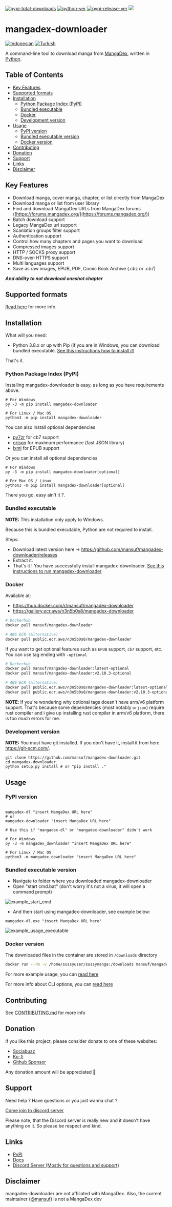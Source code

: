 [![pypi-total-downloads](https://img.shields.io/pypi/dm/mangadex-downloader?label=DOWNLOADS&style=for-the-badge)](https://pypi.org/project/mangadex-downloader)
[![python-ver](https://img.shields.io/pypi/pyversions/mangadex-downloader?style=for-the-badge)](https://pypi.org/project/mangadex-downloader)
[![pypi-release-ver](https://img.shields.io/pypi/v/mangadex-downloader?style=for-the-badge)](https://pypi.org/project/mangadex-downloader)
[![](https://dcbadge.limes.pink/api/server/NENvQ5b5Pt)](https://discord.gg/NENvQ5b5Pt)


# mangadex-downloader

[![Indonesian](https://img.shields.io/badge/Language-Indonesian-blue.svg)](https://github.com/mansuf/mangadex-downloader/blob/main/README.id.md)
[![Turkish](https://img.shields.io/badge/Language-Turkish-blue.svg)](https://github.com/mansuf/mangadex-downloader/blob/main/README.tr.md)

A command-line tool to download manga from [MangaDex](https://mangadex.org/), written in [Python](https://www.python.org/).

## Table of Contents

- [Key Features](#key-features)
- [Supported formats](#supported-formats)
- [Installation](#installation)
    - [Python Package Index (PyPI)](#installation-pypi)
    - [Bundled executable](#installation-bundled-executable)
    - [Docker](#installation-docker)
    - [Development version](#installation-development-version)
- [Usage](#usage)
    - [PyPI version](#usage-pypi-version)
    - [Bundled executable version](#usage-bundled-executable-version)
    - [Docker version](#usage-docker-version)
- [Contributing](#contributing)
- [Donation](#donation)
- [Support](#support)
- [Links](#links)
- [Disclaimer](#disclaimer)

## Key Features <a id="key-features"></a>

- Download manga, cover manga, chapter, or list directly from MangaDex
- Download manga or list from user library
- Find and download MangaDex URLs from MangaDex forums ([https://forums.mangadex.org/](https://forums.mangadex.org/))
- Batch download support
- Legacy MangaDex url support
- Scanlation groups filter support
- Authentication support
- Control how many chapters and pages you want to download
- Compressed images support
- HTTP / SOCKS proxy support
- DNS-over-HTTPS support
- Multi languages support
- Save as raw images, EPUB, PDF, Comic Book Archive (.cbz or .cb7)

***And ability to not download oneshot chapter***

## Supported formats <a id="supported-formats"></a>

[Read here](https://mangadex-dl.mansuf.link/en/latest/formats.html) for more info.

## Installation <a id="installation"></a>

What will you need:

- Python 3.8.x or up with Pip (if you are in Windows, you can download bundled executable. [See this instructions how to install it](#installation-bundled-executable))

That's it.

### Python Package Index (PyPI) <a id="installation-pypi"></a>

Installing mangadex-downloader is easy, as long as you have requirements above.

```shell
# For Windows
py -3 -m pip install mangadex-downloader

# For Linux / Mac OS
python3 -m pip install mangadex-downloader
```

You can also install optional dependencies

- [py7zr](https://pypi.org/project/py7zr/) for cb7 support
- [orjson](https://pypi.org/project/orjson/) for maximum performance (fast JSON library)
- [lxml](https://pypi.org/project/lxml/) for EPUB support

Or you can install all optional dependencies

```shell
# For Windows
py -3 -m pip install mangadex-downloader[optional]

# For Mac OS / Linux
python3 -m pip install mangadex-downloader[optional]
```

There you go, easy ain't it ?.

### Bundled executable <a id="installation-bundled-executable"></a>

**NOTE:** This installation only apply to Windows.

Because this is bundled executable, Python are not required to install.

Steps:

- Download latest version here -> https://github.com/mansuf/mangadex-downloader/releases
- Extract it.
- That's it ! You have successfully install mangadex-downloader. 
[See this instructions to run mangadex-downloader](#usage-bundled-executable-version)

### Docker <a id="installation-docker"></a>

Available at:
- https://hub.docker.com/r/mansuf/mangadex-downloader
- https://gallery.ecr.aws/n3n5b0s8/mangadex-downloader

```sh
# Dockerhub
docker pull mansuf/mangadex-downloader

# AWS ECR (Alternative)
docker pull public.ecr.aws/n3n5b0s8/mangadex-downloader
```

If you want to get optional features such as `EPUB` support, `cb7` support, etc.
You can use tag ending with `-optional`

```sh
# Dockerhub
docker pull mansuf/mangadex-downloader:latest-optional
docker pull mansuf/mangadex-downloader:v2.10.3-optional

# AWS ECR (Alternative)
docker pull public.ecr.aws/n3n5b0s8/mangadex-downloader:latest-optional
docker pull public.ecr.aws/n3n5b0s8/mangadex-downloader:v2.10.3-optional
```

**NOTE**: If you're wondering why optional tags doesn't have arm/v6 platform support. 
That's because some dependencies (most notably `orjson`) require rust compiler 
and i give up installing rust compiler in arm/v6 platform, there is too much errors for me. 

### Development version <a id="installation-development-version"></a>

**NOTE:** You must have git installed. If you don't have it, install it from here https://git-scm.com/.

```shell
git clone https://github.com/mansuf/mangadex-downloader.git
cd mangadex-downloader
python setup.py install # or "pip install ."
```

## Usage <a id="usage"></a>

### PyPI version <a id="usage-pypi-version"></a>

```shell

mangadex-dl "insert MangaDex URL here" 
# or
mangadex-downloader "insert MangaDex URL here" 

# Use this if "mangadex-dl" or "mangadex-downloader" didn't work

# For Windows
py -3 -m mangadex_downloader "insert MangaDex URL here" 

# For Linux / Mac OS
python3 -m mangadex_downloader "insert MangaDex URL here" 
```

### Bundled executable version <a id="usage-bundled-executable-version"></a>

- Navigate to folder where you downloaded mangadex-downloader
- Open "start cmd.bat" (don't worry it's not a virus, it will open a command prompt)

![example_start_cmd](https://raw.githubusercontent.com/mansuf/mangadex-downloader/main/assets/example_start_cmd.png)

- And then start using mangadex-downloader, see example below:

```shell
mangadex-dl.exe "insert MangaDex URL here" 
```

![example_usage_executable](https://raw.githubusercontent.com/mansuf/mangadex-downloader/main/assets/example_usage_executable.png)

### Docker version <a id="usage-docker-version"></a>

The downloaded files in the container are stored in `/downloads` directory

```sh
docker run --rm -v /home/sussyuser/sussymanga:/downloads mansuf/mangadex-downloader "insert MangaeDx URL"
```

For more example usage, you can [read here](https://mangadex-dl.mansuf.link/en/stable/cli_usage/index.html)

For more info about CLI options, you can [read here](https://mangadex-dl.mansuf.link/en/stable/cli_ref/index.html)

## Contributing <a id="contributing"></a>

See [CONTRIBUTING.md](https://github.com/mansuf/mangadex-downloader/blob/main/CONTRIBUTING.md) for more info

## Donation <a id="donation"></a>

If you like this project, please consider donate to one of these websites:

- [Sociabuzz](https://sociabuzz.com/mansuf/donate)
- [Ko-fi](https://ko-fi.com/rahmanyusuf)
- [Github Sponsor](https://github.com/sponsors/mansuf)

Any donation amount will be appreciated 💖

## Support <a id="support"></a>

Need help ? Have questions or you just wanna chat ?

[Come join to discord server](https://discord.gg/NENvQ5b5Pt)

Please note, that the Discord server is really new and it doesn't have anything on it. So please be respect and kind.

## Links <a id="links"></a>

- [PyPI](https://pypi.org/project/mangadex-downloader/)
- [Docs](https://mangadex-dl.mansuf.link)
- [Discord Server (Mostly for questions and support)](https://discord.gg/NENvQ5b5Pt)

## Disclaimer <a id="disclaimer"></a>

mangadex-downloader are not affiliated with MangaDex. Also, the current maintainer ([@mansuf](https://github.com/mansuf)) is not a MangaDex dev

